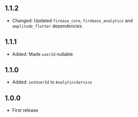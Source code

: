 ## 1.1.2

* Changed: Updated `firease_core`, `firebase_analytics` and `amplitude_flutter` dependencies

## 1.1.1

* Added: Made `userId` nullable

## 1.1.0

* Added: `setUserId` to `AnalyticsService`

## 1.0.0

* First release
